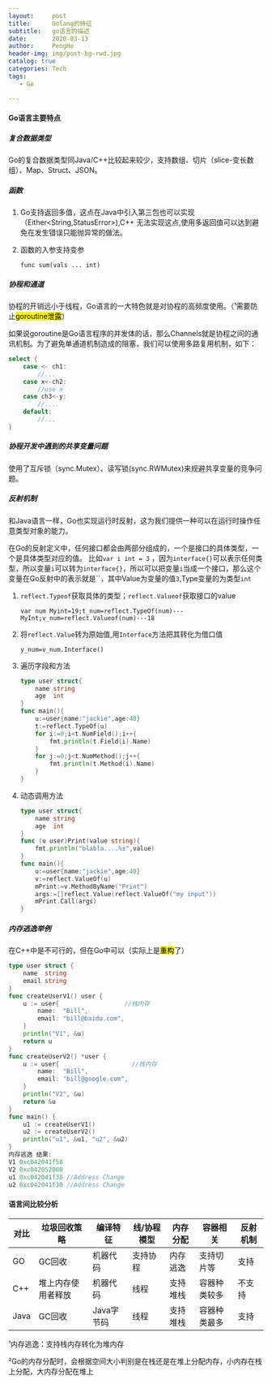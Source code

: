 ```yaml
---
layout:     post
title:      Golang的特征
subtitle:   go语言的描述
date:       2020-03-13
author:     PengHe
header-img: img/post-bg-rwd.jpg
catalog: true
categories: Tech
tags:
   - Go

---
```


#### Go语言主要特点

##### 复合数据类型

Go的复合数据类型同Java/C++比较起来较少，支持数组、切片（slice-变长数组）、Map、Struct、JSON。

##### 函数

1. Go支持返回多值，这点在Java中引入第三包也可以实现（Either<String,StatusError>),C++ 无法实现这点,使用多返回值可以达到避免在发生错误只能抛异常的做法。

2. 函数的入参支持变参

   `func sum(vals ... int)`

##### 协程和通道

协程的开销远小于线程，Go语言的一大特色就是对协程的高频度使用。（&sup1;需要防止<mark>goroutine泄露</mark>）

如果说goroutine是Go语言程序的并发体的话，那么Channels就是协程之间的通讯机制。为了避免单通道机制造成的阻塞，我们可以使用多路复用机制，如下：

~~~go
select {
    case <- ch1:
    	//...
    case x<-ch2:
        //use x
    case ch3<-y:
        //....
    default:
    	//...
}
~~~

##### 协程开发中遇到的共享变量问题

使用了互斥锁（sync.Mutex）、读写锁(sync.RWMutex)来规避共享变量的竞争问题。

##### 反射机制

 和Java语言一样，Go也实现运行时反射，这为我们提供一种可以在运行时操作任意类型对象的能力。 

 在Go的反射定义中，任何接口都会由两部分组成的，一个是接口的具体类型，一个是具体类型对应的值。 比如`var i int = 3` ，因为`interface{}`可以表示任何类型，所以变量`i`可以转为`interface{}`，所以可以把变量`i`当成一个接口，那么这个变量在Go反射中的表示就是``，其中Value为变量的值`3`,Type变量的为类型`int`

1. `reflect.Typeof`获取具体的类型；`reflect.Valueof`获取接口的value 

   `var num Myint=19;t_num=reflect.TypeOf(num)---MyInt;v_num=reflect.Valueof(num)---18`

2. 将`reflect.Value`转为原始值,用`Interface`方法把其转化为借口值

   `y_num=v_num.Interface()`

3. 遍历字段和方法

   ~~~go
   type user struct{
       name string
       age  int
   }
   func main(){
       u:=user{name:"jackie",age:40}
       t:=reflect.TypeOf(u)
       for i:=0;i<t.NumField();i++{
           fmt.println(t.Field(i).Name)
       }
       for j:=0;j<t.NumMethod();j++{
           fmt.println(t.Method(i).Name)
       }
   }
   ~~~

   

4. 动态调用方法

   ~~~go
   type user struct{
       name string
       age  int
   }
   func (u user)Print(value string){
       fmt.println("blabla....%s",value)
   }
   func main(){
       u:=user{name:"jackie",age:40}
       v:=reflect.ValueOf(u)
       mPrint:=v.MethodByName("Print")
       args:=[]reflect.Value(reflect.ValueOf("my input"))
       mPrint.Call(args)
   }
   ~~~

   

##### 内存逃逸举例

在C++中是不可行的，但在Go中可以（实际上是<mark>重构</mark>了）

~~~go
type user struct {
	name  string
	email string
}
func createUserV1() user {
	u := user{					//栈内存
		name:  "Bill",
		email: "bill@baidu.com",
	}
	println("V1", &u)
	return u
}
func createUserV2() *user {
	u := user{                    //栈内存
		name:  "Bill",
		email: "bill@google.com",
	}
	println("V2", &u)
	return &u
}
func main() {
	u1 := createUserV1()
	u2 := createUserV2()
	println("u1", &u1, "u2", &u2)
}
内存逃逸 结果:
V1 0xc042041f58
V2 0xc042052000
u1 0xc042041f38 //Address Change 
u2 0xc042041f30 //Address Change 
~~~




#### 语言间比较分析

| 对比 | 垃圾回收策略       | 编译特征   | 线/协程模型 | 内存分配 | 容器相关     | 反射机制 |
| ---- | ------------------ | ---------- | ----------- | -------- | ------------ | -------- |
| GO   | GC回收             | 机器代码   | 支持协程    | 内存逃逸 | 支持切片等   | 支持     |
| C++  | 堆上内存使用者释放 | 机器代码   | 线程        | 支持堆栈 | 容器种类较多 | 不支持   |
| Java | GC回收             | Java字节码 | 线程        | 支持堆栈 | 容器种类最多 | 支持     |

&sup1;内存逃逸：支持栈内存转化为堆内存

&sup2;Go的内存分配时，会根据空间大小判别是在栈还是在堆上分配内存，小内存在栈上分配，大内存分配在堆上

